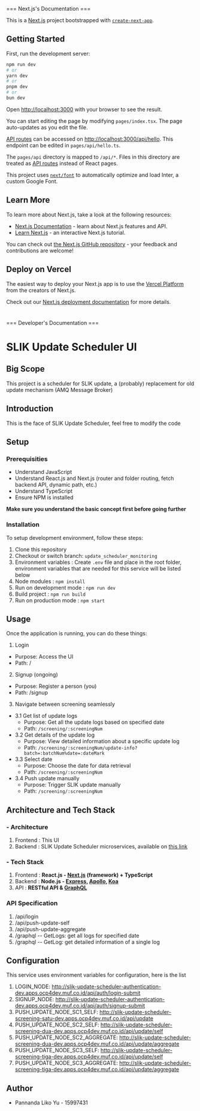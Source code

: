 === Next.js's Documentation ===

This is a [Next.js](https://nextjs.org/) project bootstrapped with [`create-next-app`](https://github.com/vercel/next.js/tree/canary/packages/create-next-app).

## Getting Started

First, run the development server:

```bash
npm run dev
# or
yarn dev
# or
pnpm dev
# or
bun dev
```

Open [http://localhost:3000](http://localhost:3000) with your browser to see the result.

You can start editing the page by modifying `pages/index.tsx`. The page auto-updates as you edit the file.

[API routes](https://nextjs.org/docs/api-routes/introduction) can be accessed on [http://localhost:3000/api/hello](http://localhost:3000/api/hello). This endpoint can be edited in `pages/api/hello.ts`.

The `pages/api` directory is mapped to `/api/*`. Files in this directory are treated as [API routes](https://nextjs.org/docs/api-routes/introduction) instead of React pages.

This project uses [`next/font`](https://nextjs.org/docs/basic-features/font-optimization) to automatically optimize and load Inter, a custom Google Font.

## Learn More

To learn more about Next.js, take a look at the following resources:

- [Next.js Documentation](https://nextjs.org/docs) - learn about Next.js features and API.
- [Learn Next.js](https://nextjs.org/learn) - an interactive Next.js tutorial.

You can check out [the Next.js GitHub repository](https://github.com/vercel/next.js/) - your feedback and contributions are welcome!

## Deploy on Vercel

The easiest way to deploy your Next.js app is to use the [Vercel Platform](https://vercel.com/new?utm_medium=default-template&filter=next.js&utm_source=create-next-app&utm_campaign=create-next-app-readme) from the creators of Next.js.

Check out our [Next.js deployment documentation](https://nextjs.org/docs/deployment) for more details.

#

=== Developer's Documentation ===

# SLIK Update Scheduler UI

## Big Scope

This project is a scheduler for SLIK update, a (probably) replacement for old update mechanism (AMQ Message Broker)

## Introduction

This is the face of SLIK Update Scheduler, feel free to modify the code

## Setup

### Prerequisities

- Understand JavaScript
- Understand React.js and Next.js (router and folder routing, fetch backend API, dynamic path, etc.)
- Understand TypeScript
- Ensure NPM is installed

**Make sure you understand the basic concept first before going further**

### Installation

To setup development environment, follow these steps:

1. Clone this repository
2. Checkout or switch branch: `update_scheduler_monitoring`
3. Environment variables : Create `.env` file and place in the root folder, environment variables that are needed for this service will be listed below
4. Node modules : `npm install`
5. Run on development mode : `npm run dev`
6. Build project : `npm run build`
7. Run on production mode : `npm start`

## Usage

Once the application is running, you can do these things:

1. Login

- Purpose: Access the UI
- Path: /

2. Signup (ongoing)

- Purpose: Register a person (you)
- Path: /signup

3. Navigate between screening seamlessly

- 3.1 Get list of update logs
  - Purpose: Get all the update logs based on specified date
  - Path: `/screening/:screeningNum`
- 3.2 Get details of the update log
  - Purpose: View detailed information about a specific update log
  - Path: `/screening/:screeningNum/update-info?batch=:batchNum%date=:dateMark`
- 3.3 Select date
  - Purpose: Choose the date for data retrieval
  - Path: `/screening/:screeningNum`
- 3.4 Push update manually
  - Purpose: Trigger SLIK update manually
  - Path: `/screening/:screeningNum`

## Architecture and Tech Stack

### - Architecture

1. Frontend : This UI
2. Backend : SLIK Update Scheduler microservices, available on [this link](https://phabricator.muf.co.id/source/slik_getresult_scr1_nodejs/)

### - Tech Stack

1. Frontend : **React.js - [Next.js](https://koajs.com) (framework) + TypeScript**
2. Backend : **Node.js - [Express](https://expressjs.com), [Apollo](https://apollographql.com/), [Koa](https://koajs.com)**
3. API : **RESTful API & [GraphQL](https://graphql.org/)**

### API Specification

1. /api/login
2. /api/push-update-self
3. /api/push-update-aggregate
4. /graphql -- GetLogs: get all logs for specified date
5. /graphql -- GetLog: get detailed information of a single log

## Configuration

This service uses environment variables for configuration, here is the list

1. LOGIN_NODE: http://slik-update-scheduler-authentication-dev.apps.ocp4dev.muf.co.id/api/auth/login-submit
2. SIGNUP_NODE: http://slik-update-scheduler-authentication-dev.apps.ocp4dev.muf.co.id/api/auth/signup-submit
3. PUSH_UPDATE_NODE_SC1_SELF: http://slik-update-scheduler-screening-satu-dev.apps.ocp4dev.muf.co.id/api/update
4. PUSH_UPDATE_NODE_SC2_SELF: http://slik-update-scheduler-screening-dua-dev.apps.ocp4dev.muf.co.id/api/update/self
5. PUSH_UPDATE_NODE_SC2_AGGREGATE: http://slik-update-scheduler-screening-dua-dev.apps.ocp4dev.muf.co.id/api/update/aggregate
6. PUSH_UPDATE_NODE_SC3_SELF: http://slik-update-scheduler-screening-tiga-dev.apps.ocp4dev.muf.co.id/api/update/self
7. PUSH_UPDATE_NODE_SC3_AGGREGATE: http://slik-update-scheduler-screening-tiga-dev.apps.ocp4dev.muf.co.id/api/update/aggregate

## Author

- Pannanda Liko Yu - 15997431
